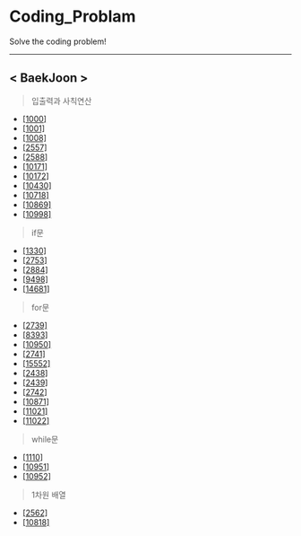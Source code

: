 # Coding_Problam
Solve the coding problem!

---

## < BaekJoon >
>입출력과 사칙연산
* [[1000]](https://github.com/JackyRedCircle/Coding_Problem/blob/main/src/BaekJoon/IO_and_Calculation/Main1000.java)
* [[1001]](https://github.com/JackyRedCircle/Coding_Problem/blob/main/src/BaekJoon/IO_and_Calculation/Main1001.java)
* [[1008]](https://github.com/JackyRedCircle/Coding_Problem/blob/main/src/BaekJoon/IO_and_Calculation/Main1008.java)
* [[2557]](https://github.com/JackyRedCircle/Coding_Problem/blob/main/src/BaekJoon/IO_and_Calculation/Main2557.java)
* [[2588]](https://github.com/JackyRedCircle/Coding_Problem/blob/main/src/BaekJoon/IO_and_Calculation/Main2588.java)
* [[10171]](https://github.com/JackyRedCircle/Coding_Problem/blob/main/src/BaekJoon/IO_and_Calculation/Main10171.java)
* [[10172]](https://github.com/JackyRedCircle/Coding_Problem/blob/main/src/BaekJoon/IO_and_Calculation/Main10172.java)
* [[10430]](https://github.com/JackyRedCircle/Coding_Problem/blob/main/src/BaekJoon/IO_and_Calculation/Main10430.java)
* [[10718]](https://github.com/JackyRedCircle/Coding_Problem/blob/main/src/BaekJoon/IO_and_Calculation/Main10718.java)
* [[10869]](https://github.com/JackyRedCircle/Coding_Problem/blob/main/src/BaekJoon/IO_and_Calculation/Main10869.java)
* [[10998]](https://github.com/JackyRedCircle/Coding_Problem/blob/main/src/BaekJoon/IO_and_Calculation/Main10998.java)

>if문
* [[1330]](https://github.com/JackyRedCircle/Coding_Problem/blob/main/src/BaekJoon/Use_the_if/Main1330.java)
* [[2753]](https://github.com/JackyRedCircle/Coding_Problem/blob/main/src/BaekJoon/Use_the_if/Main2753.java)
* [[2884]](https://github.com/JackyRedCircle/Coding_Problem/blob/main/src/BaekJoon/Use_the_if/Main2884.java)
* [[9498]](https://github.com/JackyRedCircle/Coding_Problem/blob/main/src/BaekJoon/Use_the_if/Main9498.java)
* [[14681]](https://github.com/JackyRedCircle/Coding_Problem/blob/main/src/BaekJoon/Use_the_if/Main14681.java)

>for문
* [[2739]](https://github.com/JackyRedCircle/Coding_Problem/blob/main/src/BaekJoon/Use_the_for/Main2739.java)
* [[8393]](https://github.com/JackyRedCircle/Coding_Problem/blob/main/src/BaekJoon/Use_the_for/Main8393.java)
* [[10950]](https://github.com/JackyRedCircle/Coding_Problem/blob/main/src/BaekJoon/Use_the_for/Main10950.java)
* [[2741]](https://github.com/JackyRedCircle/Coding_Problem/blob/main/src/BaekJoon/Use_the_for/Main2741.java)
* [[15552]](https://github.com/JackyRedCircle/Coding_Problem/blob/main/src/BaekJoon/Use_the_for/Main15552.java)
* [[2438]](https://github.com/JackyRedCircle/Coding_Problem/blob/main/src/BaekJoon/Use_the_for/Main2438.java)
* [[2439]](https://github.com/JackyRedCircle/Coding_Problem/blob/main/src/BaekJoon/Use_the_for/Main2439.java)
* [[2742]](https://github.com/JackyRedCircle/Coding_Problem/blob/main/src/BaekJoon/Use_the_for/Main2742.java)
* [[10871]](https://github.com/JackyRedCircle/Coding_Problem/blob/main/src/BaekJoon/Use_the_for/Main10871.java)
* [[11021]](https://github.com/JackyRedCircle/Coding_Problem/blob/main/src/BaekJoon/Use_the_for/Main11021.java)
* [[11022]](https://github.com/JackyRedCircle/Coding_Problem/blob/main/src/BaekJoon/Use_the_for/Main11022.java)

>while문
* [[1110]](https://github.com/JackyRedCircle/Coding_Problem/blob/main/src/BaekJoon/Use_the_while/Main1110.java)
* [[10951]](https://github.com/JackyRedCircle/Coding_Problem/blob/main/src/BaekJoon/Use_the_while/Main10951.java)
* [[10952]](https://github.com/JackyRedCircle/Coding_Problem/blob/main/src/BaekJoon/Use_the_while/Main10952.java)

>1차원 배열
* [[2562]](https://github.com/JackyRedCircle/Coding_Problem/blob/main/src/BaekJoon/Use_the_1D_array/Main2562.java)
* [[10818]](https://github.com/JackyRedCircle/Coding_Problem/blob/main/src/BaekJoon/Use_the_1D_array/Main10818.java)